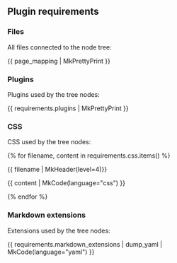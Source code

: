 ## Plugin requirements

### Files

All files connected to the node tree:

{{ page_mapping | MkPrettyPrint }}

### Plugins

Plugins used by the tree nodes:

{{ requirements.plugins | MkPrettyPrint }}

### CSS

CSS used by the tree nodes:

{% for filename, content in requirements.css.items() %}

{{ filename | MkHeader(level=4)}}

{{ content | MkCode(language="css") }}

{% endfor %}

### Markdown extensions

Extensions used by the tree nodes:

{{ requirements.markdown_extensions | dump_yaml |  MkCode(language="yaml") }}
